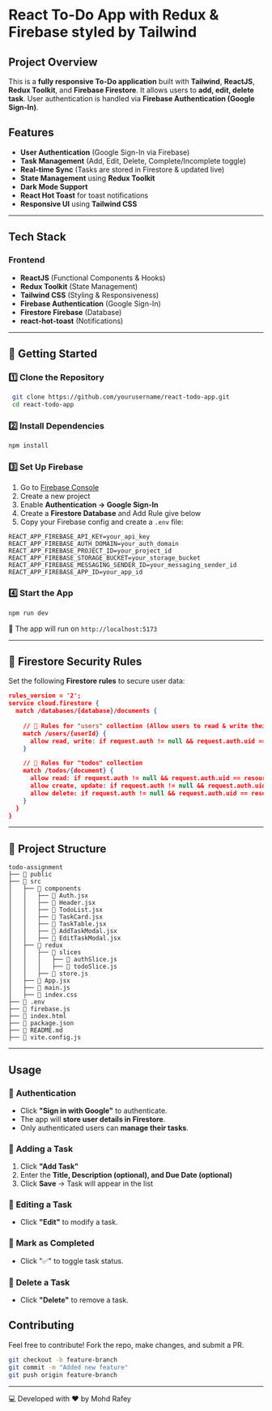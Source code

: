 # React To-Do App with Redux & Firebase styled by Tailwind

## Project Overview
This is a **fully responsive To-Do application** built with **Tailwind**, **ReactJS**, **Redux Toolkit**, and **Firebase Firestore**. It allows users to **add, edit, delete task**. User authentication is handled via **Firebase Authentication (Google Sign-In)**.

## Features
-  **User Authentication** (Google Sign-In via Firebase)
-  **Task Management** (Add, Edit, Delete, Complete/Incomplete toggle)
-  **Real-time Sync** (Tasks are stored in Firestore & updated live)
-  **State Management** using **Redux Toolkit**
-  **Dark Mode Support** 
-  **React Hot Toast** for toast notifications 
-  **Responsive UI** using **Tailwind CSS**

---

## Tech Stack
### **Frontend**
-  **ReactJS** (Functional Components & Hooks)
-  **Redux Toolkit** (State Management)
-  **Tailwind CSS** (Styling & Responsiveness)
-  **Firebase Authentication** (Google Sign-In)
-  **Firestore Firebase** (Database)
-  **react-hot-toast** (Notifications)

---

## 🚀 Getting Started
### 1️⃣ **Clone the Repository**
```bash
 git clone https://github.com/yourusername/react-todo-app.git
 cd react-todo-app
```

### 2️⃣ **Install Dependencies**
```bash
npm install
```

### 3️⃣ **Set Up Firebase**
1. Go to [Firebase Console](https://console.firebase.google.com/)
2. Create a new project
3. Enable **Authentication → Google Sign-In**
4. Create a **Firestore Database** and Add Rule give below 
5. Copy your Firebase config and create a `.env` file:

```env
REACT_APP_FIREBASE_API_KEY=your_api_key
REACT_APP_FIREBASE_AUTH_DOMAIN=your_auth_domain
REACT_APP_FIREBASE_PROJECT_ID=your_project_id
REACT_APP_FIREBASE_STORAGE_BUCKET=your_storage_bucket
REACT_APP_FIREBASE_MESSAGING_SENDER_ID=your_messaging_sender_id
REACT_APP_FIREBASE_APP_ID=your_app_id
```

### 4️⃣ **Start the App**
```bash
npm run dev
```
🚀 The app will run on `http://localhost:5173`

---

## 🔧 Firestore Security Rules
Set the following **Firestore rules** to secure user data:

```json
rules_version = '2';
service cloud.firestore {
  match /databases/{database}/documents {
    
    // 🔹 Rules for "users" collection (Allow users to read & write their own data)
    match /users/{userId} {
      allow read, write: if request.auth != null && request.auth.uid == userId;
    }

    // 🔹 Rules for "todos" collection 
    match /todos/{document} {
      allow read: if request.auth != null && request.auth.uid == resource.data.uid;
      allow create, update: if request.auth != null && request.auth.uid == request.resource.data.uid;
      allow delete: if request.auth != null && request.auth.uid == resource.data.uid;
    }
  }
}
```

---

## 📂 Project Structure
```
todo-assignment
├── 📁 public
├── 📁 src
│   ├── 📁 components
│   │   ├── 📄 Auth.jsx
│   │   ├── 📄 Header.jsx
│   │   ├── 📄 TodoList.jsx
│   │   ├── 📄 TaskCard.jsx
│   │   ├── 📄 TaskTable.jsx
│   │   ├── 📄 AddTaskModal.jsx
│   │   ├── 📄 EditTaskModal.jsx
│   ├── 📁 redux
│   │   ├── 📁 slices
│   │   │   ├── 📄 authSlice.js
│   │   │   ├── 📄 todoSlice.js
│   │   ├── 📄 store.js
│   ├── 📄 App.jsx
│   ├── 📄 main.js
│   ├── 📄 index.css
├── 📄 .env
├── 📄 firebase.js
├── 📄 index.html
├── 📄 package.json
├── 📄 README.md
├── 📄 vite.config.js
```

---

##  Usage
### 🔹 **Authentication**
- Click **"Sign in with Google"** to authenticate.
- The app will **store user details in Firestore**.
- Only authenticated users can **manage their tasks**.

### 🔹 **Adding a Task**
1. Click **"Add Task"** 
2. Enter the **Title, Description (optional), and Due Date (optional)**
3. Click **Save** → Task will appear in the list 

### 🔹 **Editing a Task**
- Click **"Edit"**  to modify a task.

### 🔹 **Mark as Completed**
- Click "✅" to toggle task status.

### 🔹 **Delete a Task**
- Click **"Delete"** to remove a task.



## Contributing
Feel free to contribute! Fork the repo, make changes, and submit a PR.

```bash
git checkout -b feature-branch
git commit -m "Added new feature"
git push origin feature-branch
```

---

💻 Developed with ❤️ by Mohd Rafey
